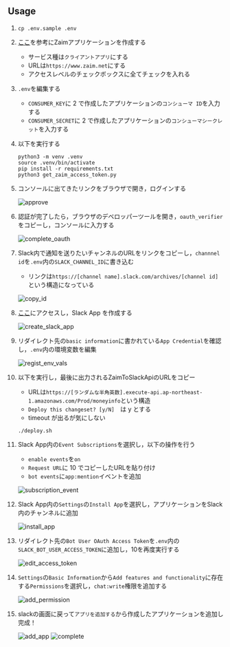 ## Usage

1. `cp .env.sample .env`
2. [ここ](https://qiita.com/shutosg/items/6845057432bca551024b)を参考にZaimアプリケーションを作成する
    - サービス種は`クライアントアプリ`にする
    - URLは`https://www.zaim.net`にする
    - アクセスレベルのチェックボックスに全てチェックを入れる
3. `.env`を編集する
    - `CONSUMER_KEY`に 2 で作成したアプリケーションの`コンシューマ ID`を入力する
    - `CONSUMER_SECRET`に 2 で作成したアプリケーションの`コンシューマシークレット`を入力する
4. 以下を実行する 

   ```shell script
   python3 -m venv .venv
   source .venv/bin/activate
   pip install -r requirements.txt
   python3 get_zaim_access_token.py
    ```
   
5. コンソールに出てきたリンクをブラウザで開き，ログインする

    ![approve](images/01_approve_using_account.png)
    
6. 認証が完了したら，ブラウザのデベロッパーツールを開き，`oauth_verifier`をコピーし，コンソールに入力する

    ![complete_oauth](images/02_complete_oauth.png)
    
7. Slack内で通知を送りたいチャンネルのURLをリンクをコピーし，`channnel id`を`.env`内の`SLACK_CHANNEL_ID`に書き込む
    - リンクは`https://[channel name].slack.com/archives/[channel id]`という構造になっている
    
    ![copy_id](images/03_copy_slack_channel_id.png)
    
8. [ここ](https://api.slack.com/apps)にアクセスし，Slack App を作成する

    ![create_slack_app](images/04_create_slack_app.png)
    
9. リダイレクト先の`basic information`に書かれている`App Credential`を確認し，`.env`内の環境変数を編集

    ![regist_env_vals](images/05_regist_enviroment_variables.png)
    
10. 以下を実行し，最後に出力されるZaimToSlackApiのURLをコピー
    - URLは`https://[ランダムな半角英数].execute-api.ap-northeast-1.amazonaws.com/Prod/moneyinfo`という構造
    - `Deploy this changeset? [y/N]`　は y とする
    - timeout が出るが気にしない

    ```shell script
    ./deploy.sh
    ```
    
11. Slack App内の`Event Subscriptions`を選択し，以下の操作を行う
    - `enable events`を`on`
    - `Request URL`に 10 でコピーしたURLを貼り付け
    - `bot events`に`app:mention`イベントを追加
    
    ![subscription_event](images/06_subscription_event.png)
    
12. Slack App内の`Settings`の`Install App`を選択し，アプリケーションをSlack内のチャンネルに追加

    ![install_app](images/07_install_app.png)

13. リダイレクト先の`Bot User OAuth Access Token`を`.env`内の`SLACK_BOT_USER_ACCESS_TOKEN`に追加し，10を再度実行する 

    ![edit_access_token](images/08_edit_USER_ACCESS_TOKEN.png)

14. `Settings`の`Basic Information`から`Add features and functionality`に存在する`Permissions`を選択し，`chat:write`権限を追加する

    ![add_permission](images/09_add_permission.png)
    
15. slackの画面に戻って`アプリを追加する`から作成したアプリケーションを追加し完成！

    ![add_app](images/10_add_app.png)
    ![complete](images/11_complete.png)

